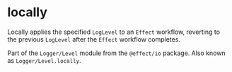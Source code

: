 # locally

Locally applies the specified `LogLevel` to an `Effect` workflow, reverting
to the previous `LogLevel` after the `Effect` workflow completes.

Part of the `Logger/Level` module from the `@effect/io` package. Also known as `Logger/Level.locally`.
